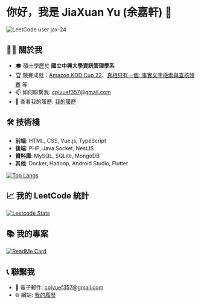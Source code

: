 # 你好，我是 JiaXuan Yu (余嘉軒) 👋

![LeetCode user jax-24](https://img.shields.io/badge/dynamic/json?style=for-the-badge&labelColor=black&color=%23ffa116&label=Rating&query=ratingQuantile&url=https%3A%2F%2Fbadge.xyli.tech/%2Fapi%2Fusers%2Fjax-24%2Fcn%2F&logo=leetcode&logoColor=yellow)

## 👨‍💻 關於我

- 🎓 碩士學歷於 **國立中興大學資訊管理學系**
- 🏆 競賽成就：[Amazon KDD Cup 22](https://www.aicrowd.com/challenges/esci-challenge-for-improving-product-search/leaderboards?affiliation=7110029111%40smail.nchu.edu.tw&challenge_leaderboard_extra_id=1184&challenge_round_id=1236&post_challenge=false)、[真相只有一個: 事實文字檢索與查核競賽](https://tbrain.trendmicro.com.tw/Competitions/Details/28) 等
- 📫 如何聯繫我: [cplyuef357@gmail.com](mailto:cplyuef357@gmail.com)
- 📄 查看我的履歷: [我的履歷](https://my-resume-chi-ten.vercel.app/)

## 🛠 技術棧

- **前端**: HTML, CSS, Vue.js, TypeScript
- **後端**: PHP, Java Socket, NestJS
- **資料庫**: MySQL, SQLite, MongoDB
- **其他**: Docker, Hadoop, Android Studio, Flutter

[![Top Langs](https://github-readme-stats.vercel.app/api/top-langs/?username=cvecve147&theme=radical)](https://github.com/anuraghazra/github-readme-stats)

## 📈 我的 LeetCode 統計

[![Leetcode Stats](https://leetcode.card.workers.dev/jax-24?theme=nord&font=baloo&extension=activity&site=cn)](https://leetcode-cn.com/u/jax-24/)

## 📚 我的專案

[![ReadMe Card](https://github-readme-stats.vercel.app/api/pin/?username=cvecve147&repo=vuepress-notes&theme=radical)](https://github.com/cvecve147/vuepress-notes)

## 📞 聯繫我

- 📧 電子郵件: [cplyuef357@gmail.com](mailto:cplyuef357@gmail.com)
- 🌐 網站: [我的履歷](https://my-resume-chi-ten.vercel.app/)

